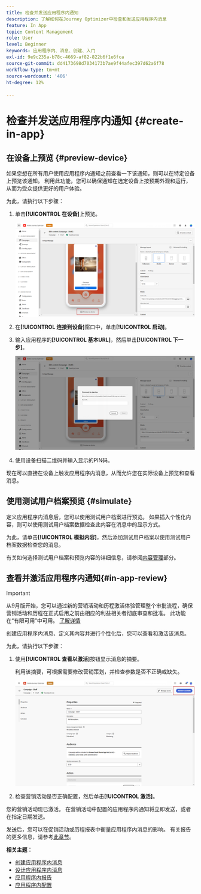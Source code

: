 ```yaml
---
title: 检查并发送应用程序内通知
description: 了解如何在Journey Optimizer中检查和发送应用程序内消息
feature: In App
topic: Content Management
role: User
level: Beginner
keywords: 应用程序内、消息、创建、入门
exl-id: 9e9c235a-b78c-4669-af82-822b6f1e6fca
source-git-commit: dd4173698d7034173b7ae9f44afec397d62a6f78
workflow-type: tm+mt
source-wordcount: '406'
ht-degree: 12%

---
```


# 检查并发送应用程序内通知 {#create-in-app}

## 在设备上预览 {#preview-device}

如果您想在所有用户使用应用程序内通知之前查看一下该通知，则可以在特定设备上预览该通知。 利用此功能，您可以确保通知在选定设备上按预期外观和运行，从而为受众提供更好的用户体验。

为此，请执行以下步骤：

1. 单击&#x200B;**[!UICONTROL 在设备]**&#x200B;上预览。

   ![](assets/in_app_create_6.png)

1. 在&#x200B;**[!UICONTROL 连接到设备]**&#x200B;窗口中，单击&#x200B;**[!UICONTROL 启动]**。

1. 输入应用程序的&#x200B;**[!UICONTROL 基本URL]**，然后单击&#x200B;**[!UICONTROL 下一步]**。

   ![](assets/in_app_create_7.png)

1. 使用设备扫描二维码并输入显示的PIN码。

现在可以直接在设备上触发应用程序内消息，从而允许您在实际设备上预览和查看消息。

## 使用测试用户档案预览 {#simulate}

定义应用程序内消息后，您可以使用测试用户档案进行预览。 如果插入个性化内容，则可以使用测试用户档案数据检查此内容在消息中的显示方式。

为此，请单击&#x200B;**[!UICONTROL 模拟内容]**，然后添加测试用户档案以使用测试用户档案数据检查您的消息。

有关如何选择测试用户档案和预览内容的详细信息，请参阅[内容管理](../content-management/preview-test.md)部分。

## 查看并激活应用程序内通知{#in-app-review}

>[!IMPORTANT]
>
>从9月版开始，您可以通过新的营销活动和历程激活体验管理整个审批流程，确保营销活动和历程在正式启用之前由相应的利益相关者彻底审查和批准。 此功能在“有限可用”中可用。 [了解详情](../test-approve/gs-approval.md)

创建应用程序内消息、定义其内容并进行个性化后，您可以查看和激活该消息。

为此，请执行以下步骤：

1. 使用&#x200B;**[!UICONTROL 查看以激活]**&#x200B;按钮显示消息的摘要。

   利用该摘要，可根据需要修改营销策划，并检查参数是否不正确或缺失。

   ![](assets/in_app_create_5.png)

1. 检查营销活动是否正确配置，然后单击&#x200B;**[!UICONTROL 激活]**。

您的营销活动现已激活。 在营销活动中配置的应用程序内通知将立即发送，或者在指定日期发送。

发送后，您可以在促销活动或历程报表中衡量应用程序内消息的影响。 有关报告的更多信息，请参考[此章节](../reports/campaign-global-report.md#inapp-report)。

**相关主题：**

* [创建应用程序内消息](create-in-app.md)
* [设计应用程序内消息](design-in-app.md)
* [应用程序内报告](../reports/campaign-global-report.md#inapp-report)
* [应用程序内配置](inapp-configuration.md)
